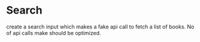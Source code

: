 # Search

create a search input which makes a fake api call to fetch a list of books. No of api calls make should be optimized.